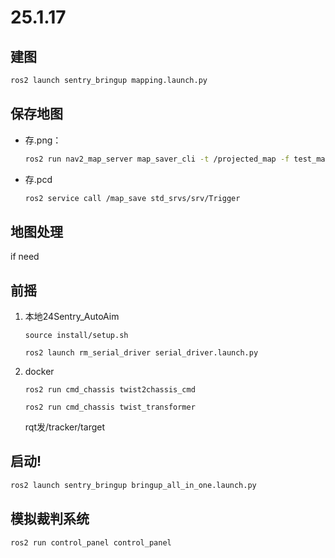 # 25.1.17
## 建图
```bash
ros2 launch sentry_bringup mapping.launch.py
```
## 保存地图
- 存.png：
    ```bash
    ros2 run nav2_map_server map_saver_cli -t /projected_map -f test_map --fmt png
    ```
 - 存.pcd
    ```bash
    ros2 service call /map_save std_srvs/srv/Trigger
    ```
## 地图处理
if need

## 前摇
1. 本地24Sentry_AutoAim
    ``` shell
    source install/setup.sh 
    ```
    ``` shell
    ros2 launch rm_serial_driver serial_driver.launch.py
    ```
2. docker
    ``` shell
    ros2 run cmd_chassis twist2chassis_cmd
    ```
    ``` shell
    ros2 run cmd_chassis twist_transformer
    ```
    rqt发/tracker/target

## 启动!
```bash
ros2 launch sentry_bringup bringup_all_in_one.launch.py
```

## 模拟裁判系统
```shell
ros2 run control_panel control_panel
```